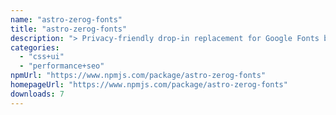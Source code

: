 ```yaml
---
name: "astro-zerog-fonts"
title: "astro-zerog-fonts"
description: "> Privacy-friendly drop-in replacement for Google Fonts by Bunny CDN"
categories:
  - "css+ui"
  - "performance+seo"
npmUrl: "https://www.npmjs.com/package/astro-zerog-fonts"
homepageUrl: "https://www.npmjs.com/package/astro-zerog-fonts"
downloads: 7
---
```

